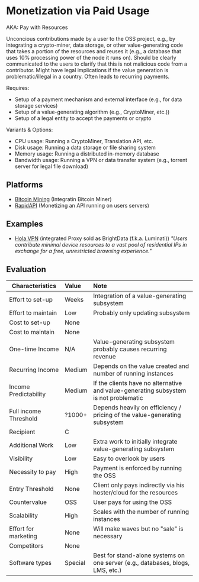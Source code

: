 # Monetization via Paid Usage
AKA: Pay with Resources

Unconcious contributions made by a user to the OSS project, e.g., by integrating a crypto-miner, data storage, or other value-generating code that takes a portion of the resources and reuses it (e.g., a database that uses 10% processing power of the node it runs on). Should be clearly communicated to the users to clarify that this is not malicious code from a contributor. Might have legal implications if the value generation is problematic/illegal in a country. Often leads to recurring payments.

Requires:
* Setup of a payment mechanism and external interface (e.g., for data storage services)
* Setup of a value-generating algorithm (e.g., CryptoMiner, etc.))
* Setup of a legal entity to accept the payments or crypto

Variants & Options:
* CPU usage: Running a CryptoMiner, Translation API, etc.
* Disk usage: Running a data storage or file sharing system
* Memory usage: Running a distributed in-memory database
* Bandwidth usage: Running a VPN or data transfer system (e.g., torrent server for legal file download)

## Platforms
* [Bitcoin Mining](https://en.bitcoin.it/wiki/Mining_software) (Integratin Bitcoin Miner)
* [RapidAPI](https://rapidapi.com/) (Monetizing an API running on users servers)

## Examples
* [Hola VPN](https://hola.org/) (integrated Proxy sold as BrightData (f.k.a. Luminati)) *"Users contribute minimal device resources to a vast pool of residential IPs in exchange for a free, unrestricted browsing experience."*

## Evaluation

| Characteristics                   | Value  | Note |
| --------------------------------- |:------ |:---- |
| Effort to set-up                  | Weeks  | Integration of a value-generating subsystem
| Effort to maintain                | Low    | Probably only updating subsystem
| Cost to set-up                    | None   | 
| Cost to maintain                  | None   | 
| One-time Income                   | N/A    | Value-generating subsystem probably causes recurring revenue
| Recurring Income                  | Medium | Depends on the value created and number of running instances
| Income Predictability             | Medium | If the clients have no alternative and value-generating subsystem is not problematic
| Full income Threshold             | ?1000+ | Depends heavily on efficiency / pricing of the value-generating subsystem
| Recipient                         | C      | 
| Additional Work                   | Low    | Extra work to initially integrate value-generating subsystem
| Visibility                        | Low    | Easy to overlook by users
| Necessity to pay                  | High   | Payment is enforced by running the OSS
| Entry Threshold                   | None   | Client only pays indirectly via his hoster/cloud for the resources
| Countervalue                      | OSS    | User pays for using the OSS
| Scalability                       | High   | Scales with the number of running instances
| Effort for marketing              | None   | Will make waves but no "sale" is necessary
| Competitors                       | None   | 
| Software types                    | Special| Best for stand-alone systems on one server (e.g., databases, blogs, LMS, etc.)
